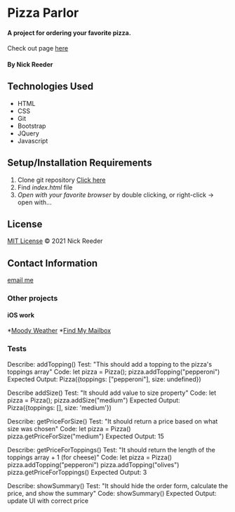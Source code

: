 # Pizza Parlor

#### A project for ordering your favorite pizza.

Check out page [here](https://github.com/reeder32/pizza-parlor.git)

#### By Nick Reeder

## Technologies Used

* HTML
* CSS
* Git
* Bootstrap
* JQuery
* Javascript

## Setup/Installation Requirements

1. Clone git repository [Click here](https://github.com/reeder32/pizza-parlor.git)
2. Find _index.html_ file
3. _Open with your favorite browser_ by double clicking, or right-click -> open with...



## License

[MIT License](https://opensource.org/licenses/MIT)
&copy; 2021 Nick Reeder

## Contact Information

[email me](mailto:nickreeder32@gmail.com)

### Other projects

#### iOS work
*[Moody Weather](https://apps.apple.com/us/app/moody-weather/id1506337317)
*[Find My Mailbox](https://apps.apple.com/us/app/find-my-mailbox/id1530700085)


### Tests

Describe: addTopping()
Test: "This should add a topping to the pizza's toppings array"
Code: let pizza = Pizza();
      pizza.addTopping("pepperoni")
Expected Output: Pizza({toppings: ["pepperoni"], size: undefined})

Describe addSize()
Test: "It should add value to size property" 
Code: let pizza = Pizza();
      pizza.addSize("medium")
Expected Output: Pizza({toppings: [], size: 'medium'})

Describe: getPriceForSize()
Test: "It should return a price based on what size was chosen"
Code: let pizza = Pizza()
      pizza.getPriceForSize("medium")
Expected Output: 15

Describe: getPriceForToppings()
Test: "It should return the length of the toppings array + 1 (for cheese)"
Code: let pizza = Pizza()
      pizza.addTopping("pepperoni")
      pizza.addTopping("olives")
      pizza.getPriceForToppings()
Expected Output: 3

Describe: showSummary()
Test: "It should hide the order form, calculate the price, and show the summary"
Code: showSummary()
Expected Output: update UI with correct price
 



